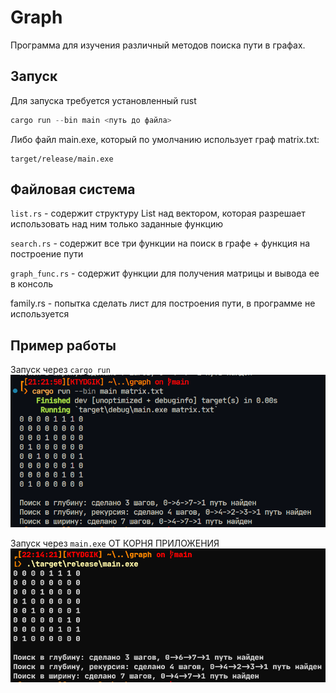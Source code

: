 # Graph

Программа для изучения различный методов поиска пути в графах.

## Запуск

Для запуска требуется установленный rust

```rust
cargo run --bin main <путь до файла>
```
Либо файл main.exe, который по умолчанию использует граф matrix.txt:
```
target/release/main.exe
```

## Файловая система

`list.rs` - содержит структуру List над вектором, которая разрешает использовать над ним только заданные функцию

`search.rs` - содержит все три функции на поиск в графе + функция на построение пути

`graph_func.rs` - содержит функции для получения матрицы и вывода ее в консоль

family.rs - попытка сделать лист для построения пути, в программе не используется

## Пример работы
Запуск через `cargo run`
![alt text](img/example.png)

Запуск через `main.exe` ОТ КОРНЯ ПРИЛОЖЕНИЯ
![alt text](img/example_exe.png)
